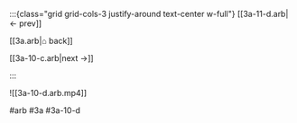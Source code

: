 :::{class="grid grid-cols-3 justify-around text-center w-full"}
[[3a-11-d.arb|← prev]]

[[3a.arb|⌂ back]]

[[3a-10-c.arb|next →]]

:::

![[3a-10-d.arb.mp4]]

#arb #3a #3a-10-d


